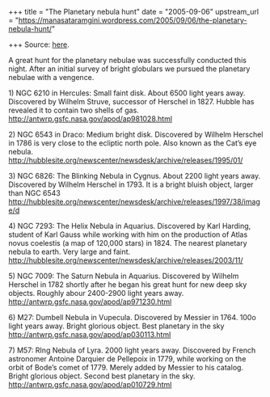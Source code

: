 +++
title = "The Planetary nebula hunt"
date = "2005-09-06"
upstream_url = "https://manasataramgini.wordpress.com/2005/09/06/the-planetary-nebula-hunt/"

+++
Source: [here](https://manasataramgini.wordpress.com/2005/09/06/the-planetary-nebula-hunt/).

A great hunt for the planetary nebulae was successfully conducted this
night. After an initial survey of bright globulars we pursued the
planetary nebulae with a vengence.

1\) NGC 6210 in Hercules: Small faint disk. About 6500 light years away.
Discovered by Wilhelm Struve, successor of Herschel in 1827. Hubble has
revealed it to contain two shells of gas.  
<http://antwrp.gsfc.nasa.gov/apod/ap981028.html>

2\) NGC 6543 in Draco: Medium bright disk. Discovered by Wilhelm
Herschel in 1786 is very close to the ecliptic north pole. Also known as
the Cat’s eye nebula.  
<http://hubblesite.org/newscenter/newsdesk/archive/releases/1995/01/>

3\) NGC 6826: The Blinking Nebula in Cygnus. About 2200 light years
away. Discovered by Wilhelm Herschel in 1793. It is a bright bluish
object, larger than NGC 6543  
<http://hubblesite.org/newscenter/newsdesk/archive/releases/1997/38/image/d>

4\) NGC 7293: The Helix Nebula in Aquarius. Discovered by Karl Harding,
student of Karl Gauss while working with him on the production of Atlas
novus coelestis (a map of 120,000 stars) in 1824. The nearest planetary
nebula to earth. Very large and faint.  
<http://hubblesite.org/newscenter/newsdesk/archive/releases/2003/11/>

5\) NGC 7009: The Saturn Nebula in Aquarius. Discovered by Wilhelm
Herschel in 1782 shortly after he began his great hunt for new deep sky
objects. Roughly abour 2400-2900 light years away.  
<http://antwrp.gsfc.nasa.gov/apod/ap971230.html>

6\) M27: Dumbell Nebula in Vupecula. Discovered by Messier in 1764. 100o
light years away. Bright glorious object. Best planetary in the sky  
<http://antwrp.gsfc.nasa.gov/apod/ap030113.html>

7\) M57: RIng Nebula of Lyra. 2000 light years away. Discovered by
French astronomer Antoine Darquier de Pellepoix in 1779, while working
on the orbit of Bode’s comet of 1779. Merely added by Messier to his
catalog. Bright glorious object. Second best planetary in the sky.  
<http://antwrp.gsfc.nasa.gov/apod/ap010729.html>

[](http://www.google.com/url?sa=t&ct=res&cd=1&url=http%3A//www.seds.org/messier/xtra/ngc/n7293.html&ei=1zcdQ_a1Dsr0aPeH_cUM)

